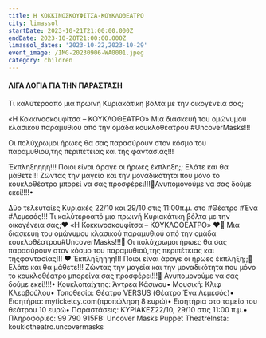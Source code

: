 ```yaml
---
title: Η ΚΟΚΚΙΝΟΣΚΟΥΦΙΤΣΑ-ΚΟΥΚΛΟΘΕΑΤΡΟ
city: limassol
startDate: 2023-10-21T21:00:00.000Z
endDate: 2023-10-28T21:00:00.000Z
limassol_dates: '2023-10-22,2023-10-29'
event_image: /IMG-20230906-WA0001.jpeg
category: children
---
```


#### ΛΙΓΑ ΛΟΓΙΑ ΓΙΑ ΤΗΝ ΠΑΡΑΣΤΑΣΗ

Τι καλύτεροαπό μια πρωινή Κυριακάτικη βόλτα με την οικογένεια σας;

 «Η Κοκκινοσκουφίτσα – ΚΟΥΚΛΟΘΕΑΤΡΟ»  Μια διασκευή του ομώνυμου κλασικού παραμυθιού από την ομάδα κουκλοθέατρου #UncoverMasks!!!

Οι πολύχρωμοι ήρωες θα σας παρασύρουν στον κόσμο του παραμυθιού,της περιπέτειας και της φαντασίας!!!&#x9;

Έκπληξηηηη!!! Ποιοι είναι άραγε οι ήρωες έκπληξη;; Ελάτε και θα μάθετε!!! Ζώντας την μαγεία και την μοναδικότητα που μόνο το κουκλοθέατρο μπορεί να σας προσφέρει!!!🎯Ανυπομονούμε να σας δούμε εκεί!!!!• 

Δύο τελευταίες Κυριακές 22/10 και 29/10 στις 11:00π.μ. στο #Θέατρο #Ένα #Λεμεσός!!! Τι καλύτεροαπό μια πρωινή Κυριακάτικη βόλτα με την οικογένεια σας;❤ «Η Κοκκινοσκουφίτσα – ΚΟΥΚΛΟΘΕΑΤΡΟ»	❤🎈 Μια διασκευή του ομώνυμου κλασικού παραμυθιού από την ομάδα κουκλοθέατρου#UncoverMasks!!!🎈 Οι πολύχρωμοι ήρωες θα σας παρασύρουν στον κόσμο του παραμυθιού,της περιπέτειας και τηςφαντασίας!!!	❤ Έκπληξηηηη!!! Ποιοι είναι άραγε οι ήρωες έκπληξη;;🎈 Ελάτε και θα μάθετε!!! Ζώντας την μαγεία και την μοναδικότητα που μόνο το κουκλοθέατρο μπορείνα σας προσφέρει!!!🎯 Ανυπομονούμε να σας δούμε εκεί!!!!• Κουκλοπαίχτης: Άντρεα Κάσινου• Μουσική: Κλιφ Κλεοβούλου• Τοποθεσία: Θέατρο VERSUS (Θέατρο Ένα Λεμεσός)• Εισητήρια: myticketcy.com(προπώληση 8 ευρώ)• Εισητήρια στο ταμείο του θεάτρου 10 ευρώ• Παραστάσεις: ΚΥΡΙΑΚΕΣ22/10, 29/10 στις 11:00 π.μ.• Πληροφορίες: 99 790 915FB: Uncover Masks Puppet TheatreInsta: kouklotheatro.uncovermasks

